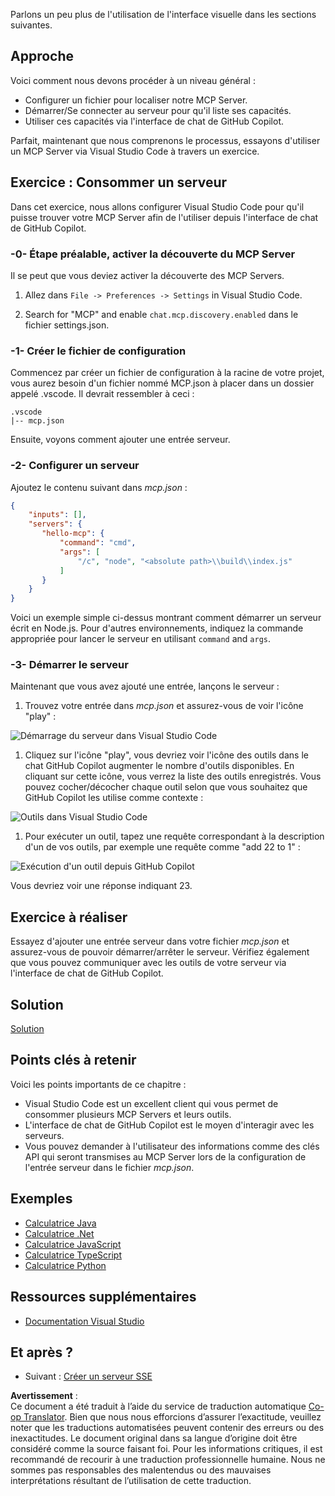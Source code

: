 <!--
CO_OP_TRANSLATOR_METADATA:
{
  "original_hash": "c37fabfbc0dcbc9a4afb6d17e7d3be9f",
  "translation_date": "2025-05-16T15:13:17+00:00",
  "source_file": "03-GettingStarted/04-vscode/README.md",
  "language_code": "fr"
}
-->
Parlons un peu plus de l'utilisation de l'interface visuelle dans les sections suivantes.

## Approche

Voici comment nous devons procéder à un niveau général :

- Configurer un fichier pour localiser notre MCP Server.
- Démarrer/Se connecter au serveur pour qu'il liste ses capacités.
- Utiliser ces capacités via l'interface de chat de GitHub Copilot.

Parfait, maintenant que nous comprenons le processus, essayons d'utiliser un MCP Server via Visual Studio Code à travers un exercice.

## Exercice : Consommer un serveur

Dans cet exercice, nous allons configurer Visual Studio Code pour qu'il puisse trouver votre MCP Server afin de l'utiliser depuis l'interface de chat de GitHub Copilot.

### -0- Étape préalable, activer la découverte du MCP Server

Il se peut que vous deviez activer la découverte des MCP Servers.

1. Allez dans `File -> Preferences -> Settings` in Visual Studio Code.

1. Search for "MCP" and enable `chat.mcp.discovery.enabled` dans le fichier settings.json.

### -1- Créer le fichier de configuration

Commencez par créer un fichier de configuration à la racine de votre projet, vous aurez besoin d'un fichier nommé MCP.json à placer dans un dossier appelé .vscode. Il devrait ressembler à ceci :

```text
.vscode
|-- mcp.json
```

Ensuite, voyons comment ajouter une entrée serveur.

### -2- Configurer un serveur

Ajoutez le contenu suivant dans *mcp.json* :

```json
{
    "inputs": [],
    "servers": {
       "hello-mcp": {
           "command": "cmd",
           "args": [
               "/c", "node", "<absolute path>\\build\\index.js"
           ]
       }
    }
}
```

Voici un exemple simple ci-dessus montrant comment démarrer un serveur écrit en Node.js. Pour d'autres environnements, indiquez la commande appropriée pour lancer le serveur en utilisant `command` and `args`.

### -3- Démarrer le serveur

Maintenant que vous avez ajouté une entrée, lançons le serveur :

1. Trouvez votre entrée dans *mcp.json* et assurez-vous de voir l'icône "play" :

  ![Démarrage du serveur dans Visual Studio Code](../../../../translated_images/vscode-start-server.8e3c986612e3555de47e5b1e37b2f3020457eeb6a206568570fd74a17e3796ad.fr.png)  

1. Cliquez sur l'icône "play", vous devriez voir l'icône des outils dans le chat GitHub Copilot augmenter le nombre d'outils disponibles. En cliquant sur cette icône, vous verrez la liste des outils enregistrés. Vous pouvez cocher/décocher chaque outil selon que vous souhaitez que GitHub Copilot les utilise comme contexte :

  ![Outils dans Visual Studio Code](../../../../translated_images/vscode-tool.0b3bbea2fb7d8c26ddf573cad15ef654e55302a323267d8ee6bd742fe7df7fed.fr.png)

1. Pour exécuter un outil, tapez une requête correspondant à la description d'un de vos outils, par exemple une requête comme "add 22 to 1" :

  ![Exécution d'un outil depuis GitHub Copilot](../../../../translated_images/vscode-agent.d5a0e0b897331060518fe3f13907677ef52b879db98c64d68a38338608f3751e.fr.png)

  Vous devriez voir une réponse indiquant 23.

## Exercice à réaliser

Essayez d'ajouter une entrée serveur dans votre fichier *mcp.json* et assurez-vous de pouvoir démarrer/arrêter le serveur. Vérifiez également que vous pouvez communiquer avec les outils de votre serveur via l'interface de chat de GitHub Copilot.

## Solution

[Solution](./solution/README.md)

## Points clés à retenir

Voici les points importants de ce chapitre :

- Visual Studio Code est un excellent client qui vous permet de consommer plusieurs MCP Servers et leurs outils.
- L'interface de chat de GitHub Copilot est le moyen d'interagir avec les serveurs.
- Vous pouvez demander à l'utilisateur des informations comme des clés API qui seront transmises au MCP Server lors de la configuration de l'entrée serveur dans le fichier *mcp.json*.

## Exemples

- [Calculatrice Java](../samples/java/calculator/README.md)
- [Calculatrice .Net](../../../../03-GettingStarted/samples/csharp)
- [Calculatrice JavaScript](../samples/javascript/README.md)
- [Calculatrice TypeScript](../samples/typescript/README.md)
- [Calculatrice Python](../../../../03-GettingStarted/samples/python)

## Ressources supplémentaires

- [Documentation Visual Studio](https://code.visualstudio.com/docs/copilot/chat/mcp-servers)

## Et après ?

- Suivant : [Créer un serveur SSE](/03-GettingStarted/05-sse-server/README.md)

**Avertissement** :  
Ce document a été traduit à l’aide du service de traduction automatique [Co-op Translator](https://github.com/Azure/co-op-translator). Bien que nous nous efforcions d’assurer l’exactitude, veuillez noter que les traductions automatisées peuvent contenir des erreurs ou des inexactitudes. Le document original dans sa langue d’origine doit être considéré comme la source faisant foi. Pour les informations critiques, il est recommandé de recourir à une traduction professionnelle humaine. Nous ne sommes pas responsables des malentendus ou des mauvaises interprétations résultant de l’utilisation de cette traduction.